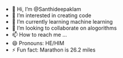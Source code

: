 - 👋 Hi, I’m @Santhideepaklam
- 👀 I’m interested in creating code 
- 🌱 I’m currently learning machine learning
- 💞️ I’m looking to collaborate on alogorithms
- 📫 How to reach me ...
- 😄 Pronouns: HE/HIM
- ⚡ Fun fact: Marathon is 26.2 miles

<!---
Santhideepaklam/Santhideepaklam is a ✨ special ✨ repository because its `README.md` (this file) appears on your GitHub profile.
You can click the Preview link to take a look at your changes.
--->

